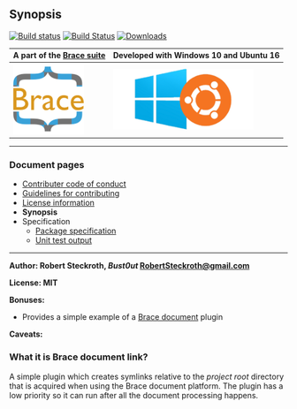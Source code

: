 ## Synopsis 

[![Build status](https://ci.appveyor.com/api/projects/status/316uk12umdp68sd2/branch/master?svg=true)](https://ci.appveyor.com/project/restarian/brace-document-link/branch/master) [![Build Status](https://travis-ci.org/restarian/brace_document_link.svg?branch=master)](https://travis-ci.org/restarian/brace_document_link) [![Downloads](https://img.shields.io/npm/dm/brace_document.svg?svg=true)](https://npmjs.org/package/brace_document)

| A part of the [Brace suite](https://github.com/restarian/restarian/blob/master/brace/README.md)| Developed with Windows 10 and Ubuntu 16 
| ---- | ----
| ![Brace](https://raw.githubusercontent.com/restarian/restarian/master/brace/doc/image/brace_logo_small.png) | [![Ubuntu on Windows](https://raw.githubusercontent.com/restarian/restarian/master/doc/image/ubuntu_windows_logo.png)](https://github.com/Microsoft/BashOnWindows) | 

----
### Document pages
* [Contributer code of conduct](https://github.com/restarian/brace_document_link/blob/master/docs/contributer_code_of_conduct.md)
* [Guidelines for contributing](https://github.com/restarian/brace_document_link/blob/master/docs/guidelines_for_contributing.md)
* [License information](https://github.com/restarian/brace_document_link/blob/master/docs/license_information.md)
* **Synopsis**
* Specification
  * [Package specification](https://github.com/restarian/brace_document_link/blob/master/docs/specification/package_specification.md)
  * [Unit test output](https://github.com/restarian/brace_document_link/blob/master/docs/specification/unit_test_output.md)

----

**Author: Robert Steckroth, _Bust0ut_ [<RobertSteckroth@gmail.com>](mailto:robertsteckroth@gmail.com)**

**License: MIT**

**Bonuses:**
* Provides a simple example of a [Brace document](https://npmjs.org/package/brace_document) plugin

**Caveats:**

### What it is Brace document link?
A simple plugin which creates symlinks relative to the *project root* directory that is acquired when using the Brace document platform. The plugin has a low priority so it can run after all the document processing happens.



